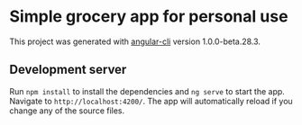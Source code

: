 # Simple grocery app for personal use

This project was generated with [angular-cli](https://github.com/angular/angular-cli) version 1.0.0-beta.28.3.



## Development server
Run `npm install` to install the dependencies and `ng serve` to start the app. Navigate to `http://localhost:4200/`. The app will automatically reload if you change any of the source files.
